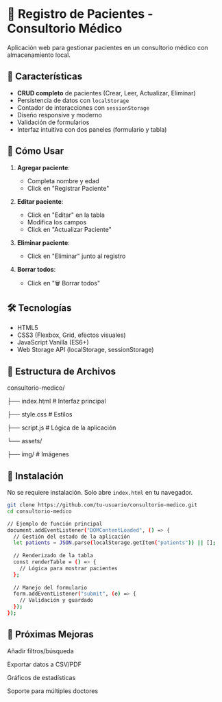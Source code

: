 # 🏥 Registro de Pacientes - Consultorio Médico

Aplicación web para gestionar pacientes en un consultorio médico con almacenamiento local.


## 🌟 Características

- **CRUD completo** de pacientes (Crear, Leer, Actualizar, Eliminar)
- Persistencia de datos con `localStorage`
- Contador de interacciones con `sessionStorage`
- Diseño responsive y moderno
- Validación de formularios
- Interfaz intuitiva con dos paneles (formulario y tabla)

## 🚀 Cómo Usar

1. **Agregar paciente**:
   - Completa nombre y edad
   - Click en "Registrar Paciente"

2. **Editar paciente**:
   - Click en "Editar" en la tabla
   - Modifica los campos
   - Click en "Actualizar Paciente"

3. **Eliminar paciente**:
   - Click en "Eliminar" junto al registro

4. **Borrar todos**:
   - Click en "🗑️ Borrar todos"

## 🛠 Tecnologías

- HTML5
- CSS3 (Flexbox, Grid, efectos visuales)
- JavaScript Vanilla (ES6+)
- Web Storage API (localStorage, sessionStorage)

## 📂 Estructura de Archivos

consultorio-medico/

├── index.html # Interfaz principal

├── style.css # Estilos

├── script.js # Lógica de la aplicación

└── assets/

├── img/ # Imágenes


## 🔧 Instalación

No se requiere instalación. Solo abre `index.html` en tu navegador.

```bash
git clone https://github.com/tu-usuario/consultorio-medico.git
cd consultorio-medico

// Ejemplo de función principal
document.addEventListener("DOMContentLoaded", () => {
  // Gestión del estado de la aplicación
  let patients = JSON.parse(localStorage.getItem("patients")) || [];
  
  // Renderizado de la tabla
  const renderTable = () => {
    // Lógica para mostrar pacientes
  };
  
  // Manejo del formulario
  form.addEventListener("submit", (e) => {
    // Validación y guardado
  });
});

```


## 📌 Próximas Mejoras

Añadir filtros/búsqueda

Exportar datos a CSV/PDF

Gráficos de estadísticas

Soporte para múltiples doctores
